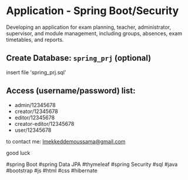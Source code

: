 # Application - Spring Boot/Security
Developing an application for exam planning, teacher, administrator, supervisor, and module management, including groups, absences, exam timetables, and reports.
## Create Database: `spring_prj` (optional)
insert file 'spring_prj.sql'

## Access (username/password) list:

- admin/12345678
- creator/12345678
- editor/12345678
- creator-editor/12345678
- user/12345678

to contact me: lmekkeddemoussama@gmail.com

good luck


#spring Boot #spring Data JPA #thymeleaf #spring Security #sql #java #bootstrap #js #html #css #hibernate
